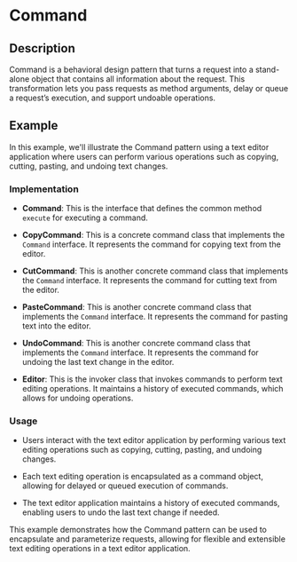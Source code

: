 # Command

## Description

Command is a behavioral design pattern that turns a request into a stand-alone object that contains all information about the request. This transformation lets you pass requests as method arguments, delay or queue a request’s execution, and support undoable operations.

## Example

In this example, we'll illustrate the Command pattern using a text editor application where users can perform various operations such as copying, cutting, pasting, and undoing text changes.

### Implementation

- **Command**: This is the interface that defines the common method `execute` for executing a command.

- **CopyCommand**: This is a concrete command class that implements the `Command` interface. It represents the command for copying text from the editor.

- **CutCommand**: This is another concrete command class that implements the `Command` interface. It represents the command for cutting text from the editor.

- **PasteCommand**: This is another concrete command class that implements the `Command` interface. It represents the command for pasting text into the editor.

- **UndoCommand**: This is another concrete command class that implements the `Command` interface. It represents the command for undoing the last text change in the editor.

- **Editor**: This is the invoker class that invokes commands to perform text editing operations. It maintains a history of executed commands, which allows for undoing operations.

### Usage

- Users interact with the text editor application by performing various text editing operations such as copying, cutting, pasting, and undoing changes.
  
- Each text editing operation is encapsulated as a command object, allowing for delayed or queued execution of commands.

- The text editor application maintains a history of executed commands, enabling users to undo the last text change if needed.

This example demonstrates how the Command pattern can be used to encapsulate and parameterize requests, allowing for flexible and extensible text editing operations in a text editor application.
